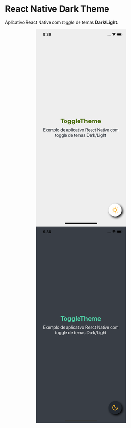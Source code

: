 # React Native Dark Theme
Aplicativo React Native com _toggle_ de temas **Dark/Light**.

<p align="center">
  <img src="screenshots/lightTheme.png" width="300" />
  <img src="screenshots/darkTheme.png" width="300" />
</p>
